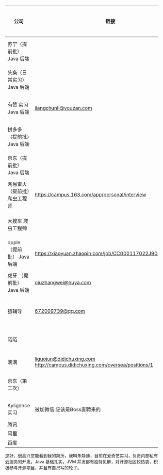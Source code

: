 | 公司                         | 链接                                                         | 投递时间 | 是否已投 | 一面     | 二面     | 三面       |
| ---------------------------- | ------------------------------------------------------------ | -------- | -------- | -------- | -------- | ---------- |
| 苏宁（提前批）Java 后端      |                                                              | 7月3日   | 邮箱投递 |          |          |            |
| 头条（日常实习）Java 后端    |                                                              | 7月1日   | 学长推荐 | 7/10     | 7/14已挂 |            |
| 有赞  实习 Java 后端         | jiangchunli@youzan.com                                       | 6月28日  | 邮箱投递 | 7/5 已挂 |          |            |
| 拼多多（提前批）Java 后端    |                                                              | 7月3日   | 邮箱投递 |          |          |            |
| 京东（提前批）Java 后端      |                                                              | 7月3日   | 邮箱投递 |          |          |            |
| 网易雷火（提前批）爬虫工程师 | https://campus.163.com/app/personal/interview                | 7月5日   | 朋友推荐 | 已网申   |          |            |
| 大搜车 爬虫工程师            |                                                              | 7月5日   | 朋友推荐 |          |          |            |
| opple（提前批） Java 后端    | https://xiaoyuan.zhaopin.com/job/CC000117022J90000063000     | 7月5日   | 官网申请 |          |          |            |
| 虎牙 （提前批） Java 后端    | qiuzhangwei@huya.com                                         | 7月5日   | 邮箱投递 |          |          |            |
| 猿辅导                       | 672009739@qq.com                                             | 7月15日  | 邮箱投递 |          |          |            |
| 陌陌                         |                                                              | 7月15日  | 官网申请 |          |          |            |
| 滴滴                         | liguojun@didichuxing.com  http://campus.didichuxing.com/oversea/positions/1 |          | 未投递   |          |          |            |
| 京东（第二次）               |                                                              | 7月23日  | 官网投递 |          |          |            |
| Kyligence 实习               | 被加微信 应该是Boss直聘来的                                  |          | boss直聘 | 8月5日   | 8月5日   | 8月8 offer |
| 腾讯                         |                                                              |          |          |          |          |            |
| 阿里                         |                                                              |          |          |          |          |            |
| 百度                         |                                                              |          |          |          |          |            |



您好，很高兴您能看到我的简历，我叫朱静迪，目前在爱奇艺实习，负责内部私有云服务的开发。Java 基础扎实，JVM 并发都有独特见解，对开源社区较热衷，积极参与开源项目，并且有自己写的轮子。

